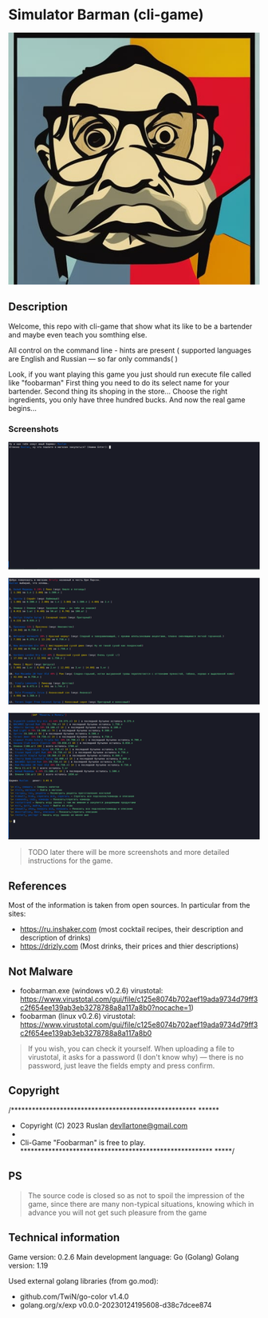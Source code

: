 # Simulator Barman (cli-game)

<p align="center">
  <img src="./assets/logogame.jpg" alt="Foobarman cli-game"/>
</p>

## Description

Welcome, this repo with cli-game that show what its like to be a bartender
and maybe even teach you somthing else.

All control on the command line - hints are present ( supported languages are English and Russian — so far only commands( )

Look, if you want playing this game you just should run execute file called like "foobarman"
First thing you need to do its select name for your bartender.
Second thing its shoping in the store... Choose the right ingredients, you only have three hundred bucks.
And now the real game begins... 

### Screenshots
<p align="center">
  <img src="./assets/start_game.png" alt="Foobarman cli-game (start game)"/>
</p>
<p align="center">
  <img src="./assets/store.png" alt="Foobarman cli-game (store)"/>
</p>
<p align="center">
  <img src="./assets/bar.png" alt="Foobarman cli-game (bar)"/>
</p>

> TODO later there will be more screenshots and more detailed instructions for the game.

## References

Most of the information is taken from open sources. In particular from the sites:
- https://ru.inshaker.com (most cocktail recipes, their description and description of drinks)
- https://drizly.com (Most drinks, their prices and thier descriptions)

## Not Malware 

- foobarman.exe (windows v0.2.6) virustotal: https://www.virustotal.com/gui/file/c125e8074b702aef19ada9734d79ff3c2f654ee139ab3eb3278788a8a117a8b0?nocache=1)
- foobarman (linux v0.2.6) virustotal: https://www.virustotal.com/gui/file/c125e8074b702aef19ada9734d79ff3c2f654ee139ab3eb3278788a8a117a8b0

> If you wish, you can check it yourself.
> When uploading a file to virustotal, it asks for a password (I don't know why) — there is no password, 
> just leave the fields empty and press confirm.

## Copyright

/***************************************************** ******
* Copyright (C) 2023 Ruslan <devllartone@gmail.com>
*
* Cli-Game "Foobarman" is free to play.
******************************************************* *****/

## PS 

> The source code is closed so as not to spoil the impression of the game, 
> since there are many non-typical situations, 
> knowing which in advance you will not get such pleasure from the game


## Technical information

Game version: 0.2.6
Main development language: Go (Golang)
Golang version: 1.19 

Used external golang libraries (from go.mod):
- github.com/TwiN/go-color v1.4.0
- golang.org/x/exp v0.0.0-20230124195608-d38c7dcee874

